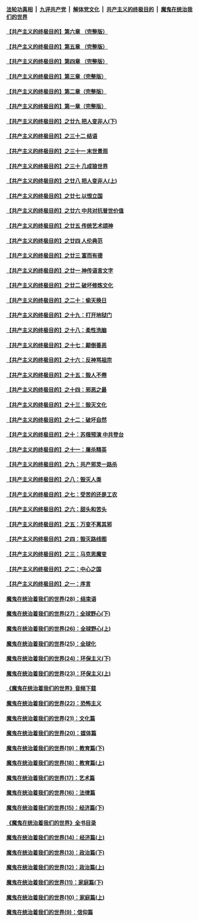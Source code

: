 ####  [法轮功真相](../../../../basic/blob/master/README.md?t=01010552) &nbsp;|&nbsp; [九评共产党](../../../../9ping.md/blob/master/README.md?t=01010552) &nbsp;|&nbsp; [解体党文化](../../../../jtdwh.md/blob/master/README.md?t=01010552)  &nbsp;|&nbsp; [共产主义的终极目的](../../../../gczydzjmd.md/blob/master/README.md?t=01010552) &nbsp;|&nbsp; [魔鬼在统治我们的世界](../../../../mgztzwmdsj.md/blob/master/README.md?t=01010552) 

#### [【共产主义的终极目的】第六章 （完整版）](../pages/nsc422/n11428913.md?t=01010552) 

#### [【共产主义的终极目的】第五章 （完整版）](../pages/nsc422/n11428912.md?t=01010552) 

#### [【共产主义的终极目的】第四章 （完整版）](../pages/nsc422/n11428907.md?t=01010552) 

#### [【共产主义的终极目的】第三章（完整版）](../pages/nsc422/n11428848.md?t=01010552) 

#### [【共产主义的终极目的】第二章（完整版）](../pages/nsc422/n11428831.md?t=01010552) 

#### [【共产主义的终极目的】第一章（完整版）](../pages/nsc422/n11417651.md?t=01010552) 

#### [【共产主义的终极目的】之廿九 把人变非人(下)](../pages/nsc422/n11344140.md?t=01010552) 

#### [【共产主义的终极目的】之三十二 结语](../pages/nsc422/n11360535.md?t=01010552) 

#### [【共产主义的终极目的】之三十一 末世景观](../pages/nsc422/n11351129.md?t=01010552) 

#### [【共产主义的终极目的】之三十 几成狼世界](../pages/nsc422/n11348280.md?t=01010552) 

#### [【共产主义的终极目的】之廿八 把人变非人(上)](../pages/nsc422/n11340492.md?t=01010552) 

#### [【共产主义的终极目的】之廿七 以恨立国](../pages/nsc422/n11336944.md?t=01010552) 

#### [【共产主义的终极目的】之廿六 中共对抗普世价值](../pages/nsc422/n11324785.md?t=01010552) 

#### [【共产主义的终极目的】之廿五 传统艺术颂神](../pages/nsc422/n11296396.md?t=01010552) 

#### [【共产主义的终极目的】之廿四 人伦典范](../pages/nsc422/n11296397.md?t=01010552) 

#### [【共产主义的终极目的】之廿三 富而有德](../pages/nsc422/n11283598.md?t=01010552) 

#### [【共产主义的终极目的】之廿一 神传语言文字](../pages/nsc422/n11263265.md?t=01010552) 

#### [【共产主义的终极目的】之廿二 破坏修炼文化](../pages/nsc422/n11245728.md?t=01010552) 

#### [【共产主义的终极目的】之二十：偷天换日](../pages/nsc422/n11238846.md?t=01010552) 

#### [【共产主义的终极目的】之十九：打开地狱门](../pages/nsc422/n11206376.md?t=01010552) 

#### [【共产主义的终极目的】之十八：柔性洗脑](../pages/nsc422/n11199994.md?t=01010552) 

#### [【共产主义的终极目的】之十七：颠倒善恶](../pages/nsc422/n11179782.md?t=01010552) 

#### [【共产主义的终极目的】之十六：反神骂祖宗](../pages/nsc422/n11166798.md?t=01010552) 

#### [【共产主义的终极目的】之十五：毁人不倦](../pages/nsc422/n11166792.md?t=01010552) 

#### [【共产主义的终极目的】之十四：邪恶之最](../pages/nsc422/n11150249.md?t=01010552) 

#### [【共产主义的终极目的】之十三：毁灭文化](../pages/nsc422/n11135227.md?t=01010552) 

#### [【共产主义的终极目的】之十二：破坏自然](../pages/nsc422/n11135214.md?t=01010552) 

#### [【共产主义的终极目的】之十：苏俄预演 中共登台](../pages/nsc422/n11118424.md?t=01010552) 

#### [【共产主义的终极目的】之十一：屠杀精英](../pages/nsc422/n11118442.md?t=01010552) 

#### [【共产主义的终极目的】之九：共产邪灵一路杀](../pages/nsc422/n11114139.md?t=01010552) 

#### [【共产主义的终极目的】之八：毁灭人类](../pages/nsc422/n11108503.md?t=01010552) 

#### [【共产主义的终极目的】之七：受苦的还是工农](../pages/nsc422/n11101809.md?t=01010552) 

#### [【共产主义的终极目的】之六：甜头和苦头](../pages/nsc422/n11096971.md?t=01010552) 

#### [【共产主义的终极目的】之五：万变不离其邪](../pages/nsc422/n11091285.md?t=01010552) 

#### [【共产主义的终极目的】之四：毁灭路线图](../pages/nsc422/n11086284.md?t=01010552) 

#### [【共产主义的终极目的】之三：马克思魔变](../pages/nsc422/n11061941.md?t=01010552) 

#### [【共产主义的终极目的】之二：中心之国](../pages/nsc422/n11047728.md?t=01010552) 

#### [【共产主义的终极目的】之一：序言](../pages/nsc422/n11086077.md?t=01010552) 

#### [魔鬼在统治着我们的世界(28)：结束语](../pages/nsc422/n10936246.md?t=01010552) 

#### [魔鬼在统治着我们的世界(27)：全球野心(下)](../pages/nsc422/n10928319.md?t=01010552) 

#### [魔鬼在统治着我们的世界(26)：全球野心(上)](../pages/nsc422/n10900318.md?t=01010552) 

#### [魔鬼在统治着我们的世界(25)：全球化](../pages/nsc422/n10788205.md?t=01010552) 

#### [魔鬼在统治着我们的世界(24)：环保主义(下)](../pages/nsc422/n10695307.md?t=01010552) 

#### [魔鬼在统治着我们的世界(23)：环保主义(上)](../pages/nsc422/n10688613.md?t=01010552) 

#### [《魔鬼在统治着我们的世界》音频下载](../pages/nsc422/n10635553.md?t=01010552) 

#### [魔鬼在统治着我们的世界(22)：恐怖主义](../pages/nsc422/n10614727.md?t=01010552) 

#### [魔鬼在统治着我们的世界(21)：文化篇](../pages/nsc422/n10597706.md?t=01010552) 

#### [魔鬼在统治着我们的世界(20)：媒体篇](../pages/nsc422/n10586579.md?t=01010552) 

#### [魔鬼在统治着我们的世界(19)：教育篇(下)](../pages/nsc422/n10564808.md?t=01010552) 

#### [魔鬼在统治着我们的世界(18)：教育篇(上)](../pages/nsc422/n10526970.md?t=01010552) 

#### [魔鬼在统治着我们的世界(17)：艺术篇](../pages/nsc422/n10499093.md?t=01010552) 

#### [魔鬼在统治着我们的世界(16)：法律篇](../pages/nsc422/n10485969.md?t=01010552) 

#### [魔鬼在统治着我们的世界(15)：经济篇(下)](../pages/nsc422/n10469975.md?t=01010552) 

#### [《魔鬼在统治着我们的世界》全书目录](../pages/nsc422/n10464261.md?t=01010552) 

#### [魔鬼在统治着我们的世界(14)：经济篇(上)](../pages/nsc422/n10457370.md?t=01010552) 

#### [魔鬼在统治着我们的世界(13)：政治篇(下)](../pages/nsc422/n10448270.md?t=01010552) 

#### [魔鬼在统治着我们的世界(12)：政治篇(上)](../pages/nsc422/n10444576.md?t=01010552) 

#### [魔鬼在统治着我们的世界(11)：家庭篇(下)](../pages/nsc422/n10440961.md?t=01010552) 

#### [魔鬼在统治着我们的世界(10)：家庭篇(上)](../pages/nsc422/n10435448.md?t=01010552) 

#### [魔鬼在统治着我们的世界(9)：信仰篇](../pages/nsc422/n10432159.md?t=01010552) 

